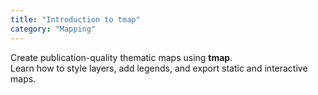 ```yaml
---
title: "Introduction to tmap"
category: "Mapping"
---
```


Create publication-quality thematic maps using **tmap**.  
Learn how to style layers, add legends, and export static and interactive maps.

